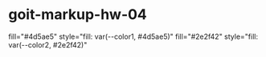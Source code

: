 # goit-markup-hw-04
<!-- Антена -->
fill="#4d5ae5" style="fill: var(--color1, #4d5ae5)"
fill="#2e2f42" style="fill: var(--color2, #2e2f42)"
